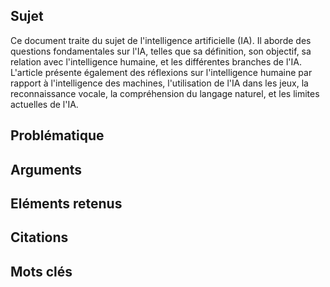 ## Sujet
Ce document traite du sujet de l'intelligence artificielle (IA). Il aborde des questions fondamentales sur l'IA, telles que sa définition, son objectif, sa relation avec l'intelligence humaine, et les différentes branches de l'IA. L'article présente également des réflexions sur l'intelligence humaine par rapport à l'intelligence des machines, l'utilisation de l'IA dans les jeux, la reconnaissance vocale, la compréhension du langage naturel, et les limites actuelles de l'IA.
## Problématique
## Arguments

## Eléments retenus 

## Citations

## Mots clés
